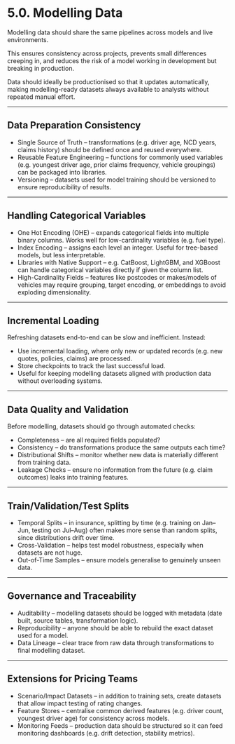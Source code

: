 # 5.0. Modelling Data

Modelling data should share the same pipelines across models and live environments.  

This ensures consistency across projects, prevents small differences creeping in, and reduces the risk of a model working in development but breaking in production.  

Data should ideally be productionised so that it updates automatically, making modelling-ready datasets always available to analysts without repeated manual effort.  

---

## Data Preparation Consistency

- Single Source of Truth – transformations (e.g. driver age, NCD years, claims history) should be defined once and reused everywhere.  
- Reusable Feature Engineering – functions for commonly used variables (e.g. youngest driver age, prior claims frequency, vehicle groupings) can be packaged into libraries.  
- Versioning – datasets used for model training should be versioned to ensure reproducibility of results.  

---

## Handling Categorical Variables

- One Hot Encoding (OHE) – expands categorical fields into multiple binary columns. Works well for low-cardinality variables (e.g. fuel type).  
- Index Encoding – assigns each level an integer. Useful for tree-based models, but less interpretable.  
- Libraries with Native Support – e.g. CatBoost, LightGBM, and XGBoost can handle categorical variables directly if given the column list.  
- High-Cardinality Fields – features like postcodes or makes/models of vehicles may require grouping, target encoding, or embeddings to avoid exploding dimensionality.  

---

## Incremental Loading

Refreshing datasets end-to-end can be slow and inefficient. Instead:  

- Use incremental loading, where only new or updated records (e.g. new quotes, policies, claims) are processed.  
- Store checkpoints to track the last successful load.  
- Useful for keeping modelling datasets aligned with production data without overloading systems.  

---

## Data Quality and Validation

Before modelling, datasets should go through automated checks:  

- Completeness – are all required fields populated?  
- Consistency – do transformations produce the same outputs each time?  
- Distributional Shifts – monitor whether new data is materially different from training data.  
- Leakage Checks – ensure no information from the future (e.g. claim outcomes) leaks into training features.  

---

## Train/Validation/Test Splits

- Temporal Splits – in insurance, splitting by time (e.g. training on Jan–Jun, testing on Jul–Aug) often makes more sense than random splits, since distributions drift over time.  
- Cross-Validation – helps test model robustness, especially when datasets are not huge.  
- Out-of-Time Samples – ensure models generalise to genuinely unseen data.  

---

## Governance and Traceability

- Auditability – modelling datasets should be logged with metadata (date built, source tables, transformation logic).  
- Reproducibility – anyone should be able to rebuild the exact dataset used for a model.  
- Data Lineage – clear trace from raw data through transformations to final modelling dataset.  

---

## Extensions for Pricing Teams

- Scenario/Impact Datasets – in addition to training sets, create datasets that allow impact testing of rating changes.  
- Feature Stores – centralise common derived features (e.g. driver count, youngest driver age) for consistency across models.  
- Monitoring Feeds – production data should be structured so it can feed monitoring dashboards (e.g. drift detection, stability metrics).  
